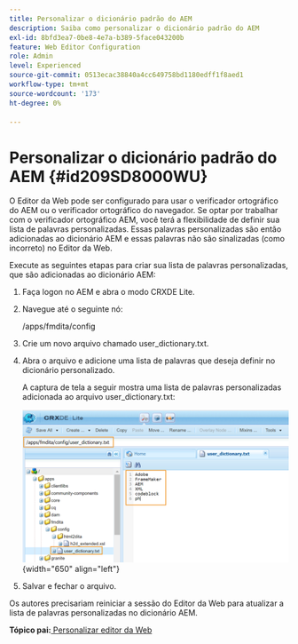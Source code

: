 ```yaml
---
title: Personalizar o dicionário padrão do AEM
description: Saiba como personalizar o dicionário padrão do AEM
exl-id: 8bfd3ea7-0be8-4e7a-b389-5face043200b
feature: Web Editor Configuration
role: Admin
level: Experienced
source-git-commit: 0513ecac38840a4cc649758bd1180edff1f8aed1
workflow-type: tm+mt
source-wordcount: '173'
ht-degree: 0%

---
```


# Personalizar o dicionário padrão do AEM {#id209SD8000WU}

O Editor da Web pode ser configurado para usar o verificador ortográfico do AEM ou o verificador ortográfico do navegador. Se optar por trabalhar com o verificador ortográfico AEM, você terá a flexibilidade de definir sua lista de palavras personalizadas. Essas palavras personalizadas são então adicionadas ao dicionário AEM e essas palavras não são sinalizadas \(como incorreto\) no Editor da Web.

Execute as seguintes etapas para criar sua lista de palavras personalizadas, que são adicionadas ao dicionário AEM:

1. Faça logon no AEM e abra o modo CRXDE Lite.

1. Navegue até o seguinte nó:

   /apps/fmdita/config

1. Crie um novo arquivo chamado user\_dictionary.txt.

1. Abra o arquivo e adicione uma lista de palavras que deseja definir no dicionário personalizado.

   A captura de tela a seguir mostra uma lista de palavras personalizadas adicionada ao arquivo user\_dictionary.txt:

   ![](assets/custom-words-list-dictionary.png){width="650" align="left"}

1. Salvar e fechar o arquivo.


Os autores precisariam reiniciar a sessão do Editor da Web para atualizar a lista de palavras personalizadas no dicionário AEM.

**Tópico pai:**[ Personalizar editor da Web](conf-web-editor.md)
